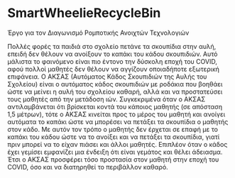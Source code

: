 # SmartWheelieRecycleBin
Έργο για τον Διαγωνισμό Ρομποτικής Ανοιχτών Τεχνολογιών

Πολλές φορές τα παιδιά στο σχολείο πετάνε τα σκουπίδια στην αυλή, επειδή δεν θέλουν να ανοίξουν το καπάκι του κάδου σκουπιδιών. Αυτό μάλιστα το φαινόμενο είναι πιο έντονο την δύσκολη εποχή του COVID, αφού πολλοί μαθητές δεν θέλουν να αγγίζουν οποιαδήποτε εξωτερική επιφάνεια.
Ο ΑΚΣΑΣ (Αυτόματος Κάδος Σκουπιδιών της Αυλής του Σχολείου) είναι ο αυτόματος κάδος σκουπιδιών με ροδάκια που βοηθάει ώστε να μείνει η αυλή του σχολείου καθαρή, αλλά και να προστατεύσει τους μαθητές από την μετάδοση ιών.
Συγκεκριμένα όταν ο ΑΚΣΑΣ αντιλαμβάνεται ότι βρίσκεται κοντά του κάποιος μαθητής (σε απόσταση 1,5 μέτρων), τότε ο ΑΚΣΑΣ κινείται προς το μέρος του μαθητή και ανοίγει αυτόματα το καπάκι ώστε να μπορέσει να πετάξει τα σκουπίδια ο μαθητής στον κάδο.
Με αυτόν τον τρόπο  ο μαθητής δεν έρχεται σε επαφή με το καπάκι του κάδου ώστε να το ανοίξει και να πετάξει τα σκουπίδια, γιατί πριν μπορεί να το είχαν πιάσει και άλλοι μαθητές.
Επιπλέον όταν ο κάδος έχει γεμίσει εμφανίζει μια ένδειξη ότι είναι γεμάτος και θέλει άδειασμα.
Έτσι ο ΑΚΣΑΣ προσφέρει τόσο προστασία στον μαθητή στην εποχή του COVID, όσο και να διατηρηθεί το περιβάλλον καθαρό.
